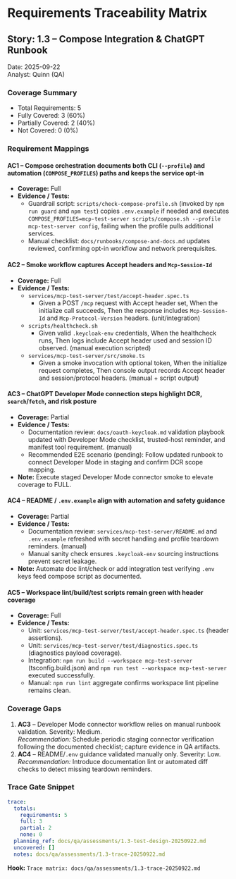 # Requirements Traceability Matrix

## Story: 1.3 – Compose Integration & ChatGPT Runbook

Date: 2025-09-22  
Analyst: Quinn (QA)

### Coverage Summary
- Total Requirements: 5
- Fully Covered: 3 (60%)
- Partially Covered: 2 (40%)
- Not Covered: 0 (0%)

### Requirement Mappings

#### AC1 – Compose orchestration documents both CLI (`--profile`) and automation (`COMPOSE_PROFILES`) paths and keeps the service opt-in
- **Coverage:** Full
- **Evidence / Tests:**
  - Guardrail script: `scripts/check-compose-profile.sh` (invoked by `npm run guard` and `npm test`) copies `.env.example` if needed and executes `COMPOSE_PROFILES=mcp-test-server scripts/compose.sh --profile mcp-test-server config`, failing when the profile pulls additional services.
  - Manual checklist: `docs/runbooks/compose-and-docs.md` updates reviewed, confirming opt-in workflow and network prerequisites.

#### AC2 – Smoke workflow captures Accept headers and `Mcp-Session-Id`
- **Coverage:** Full
- **Evidence / Tests:**
  - `services/mcp-test-server/test/accept-header.spec.ts`
    - Given a POST `/mcp` request with Accept header set, When the initialize call succeeds, Then the response includes `Mcp-Session-Id` and `Mcp-Protocol-Version` headers. (unit/integration)
  - `scripts/healthcheck.sh`
    - Given valid `.keycloak-env` credentials, When the healthcheck runs, Then logs include Accept header used and session ID observed. (manual execution scripted)
  - `services/mcp-test-server/src/smoke.ts`
    - Given a smoke invocation with optional token, When the initialize request completes, Then console output records Accept header and session/protocol headers. (manual + script output)

#### AC3 – ChatGPT Developer Mode connection steps highlight DCR, `search`/`fetch`, and risk posture
- **Coverage:** Partial
- **Evidence / Tests:**
  - Documentation review: `docs/oauth-keycloak.md` validation playbook updated with Developer Mode checklist, trusted-host reminder, and manifest tool requirement. (manual)
  - Recommended E2E scenario (pending): Follow updated runbook to connect Developer Mode in staging and confirm DCR scope mapping.
- **Note:** Execute staged Developer Mode connector smoke to elevate coverage to FULL.

#### AC4 – README / `.env.example` align with automation and safety guidance
- **Coverage:** Partial
- **Evidence / Tests:**
  - Documentation review: `services/mcp-test-server/README.md` and `.env.example` refreshed with secret handling and profile teardown reminders. (manual)
  - Manual sanity check ensures `.keycloak-env` sourcing instructions prevent secret leakage.
- **Note:** Automate doc lint/check or add integration test verifying `.env` keys feed compose script as documented.

#### AC5 – Workspace lint/build/test scripts remain green with header coverage
- **Coverage:** Full
- **Evidence / Tests:**
  - Unit: `services/mcp-test-server/test/accept-header.spec.ts` (header assertions).
  - Unit: `services/mcp-test-server/test/diagnostics.spec.ts` (diagnostics payload coverage).
  - Integration: `npm run build --workspace mcp-test-server` (tsconfig.build.json) and `npm run test --workspace mcp-test-server` executed successfully. 
  - Manual: `npm run lint` aggregate confirms workspace lint pipeline remains clean.

### Coverage Gaps
1. **AC3** – Developer Mode connector workflow relies on manual runbook validation. Severity: Medium.  
   *Recommendation:* Schedule periodic staging connector verification following the documented checklist; capture evidence in QA artifacts.
2. **AC4** – README/`.env` guidance validated manually only. Severity: Low.  
   *Recommendation:* Introduce documentation lint or automated diff checks to detect missing teardown reminders.

### Trace Gate Snippet
```yaml
trace:
  totals:
    requirements: 5
    full: 3
    partial: 2
    none: 0
  planning_ref: docs/qa/assessments/1.3-test-design-20250922.md
  uncovered: []
  notes: docs/qa/assessments/1.3-trace-20250922.md
```

**Hook:** `Trace matrix: docs/qa/assessments/1.3-trace-20250922.md`
